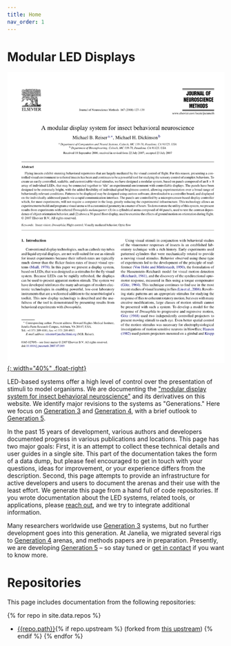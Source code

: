 ```yaml
---
title: Home
nav_order: 1
---
```


# Modular LED Displays

[![A modular display system for insect behavioral neuroscience](docs/assets/Reiser2008.png){: width="40%" .float-right}](https://doi.org/10.1016/j.jneumeth.2007.07.019)

LED-based systems offer a high level of control over the presentation of stimuli to model organisms. We are documenting the ["modular display system for insect behavioral neuroscience"](https://doi.org/10.1016/j.jneumeth.2007.07.019) and its derivatives on this website. We identify major revisions to the systems as "Generations." Here we focus on [Generation 3]({{site.baseurl}}/G3) and [Generation 4](docs/g4_system.md), with a brief outlook to [Generation 5](docs/g5_system.md).

In the past 15 years of development, various authors and developers documented progress in various publications and locations. This page has two major goals: First, it is an attempt to collect these technical details and user guides in a single site. This part of the documentation takes the form of a data dump, but please feel encouraged to get in touch with your questions, ideas for improvement, or your experience differs from the description. Second, this page attempts to provide an infrastructure for active developers and users to document the arenas and their use with the least effort. We generate this page from a hand full of code repositories. If you wrote documentation about the LED systems, related tools, or applications, please [reach out](Contact), and we try to integrate additional information.

Many researchers worldwide use [Generation 3]({{site.baseurl}}/G3) systems, but no further development goes into this generation. At Janelia, we migrated several rigs to [Generation 4](docs/g4_system.md) arenas, and methods papers are in preparation. Presently, we are developing [Generation 5](docs/g5_system.md) – so stay tuned or [get in contact](Contact.md) if you want to know more.

# Repositories

This page includes documentation from the following repositories:

{% for repo in site.data.repos %}
- [{{repo.path}}]({{repo.url}}){% if repo.upstream %} (forked from [this upstream]({{repo.upstream}})) {% endif %}
{% endfor %}
